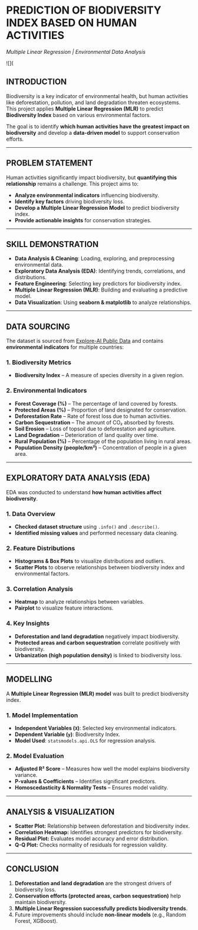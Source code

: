 # **PREDICTION OF BIODIVERSITY INDEX BASED ON HUMAN ACTIVITIES**  
*Multiple Linear Regression | Environmental Data Analysis*  

![](

## **INTRODUCTION**  
Biodiversity is a key indicator of environmental health, but human activities like deforestation, pollution, and land degradation threaten ecosystems. This project applies **Multiple Linear Regression (MLR)** to predict **Biodiversity Index** based on various environmental factors.  

The goal is to identify **which human activities have the greatest impact on biodiversity** and develop a **data-driven model** to support conservation efforts.  

---

## **PROBLEM STATEMENT**  
Human activities significantly impact biodiversity, but **quantifying this relationship** remains a challenge. This project aims to:  
- **Analyze environmental indicators** influencing biodiversity.  
- **Identify key factors** driving biodiversity loss.  
- **Develop a Multiple Linear Regression Model** to predict biodiversity index.  
- **Provide actionable insights** for conservation strategies.  

---

## **SKILL DEMONSTRATION**  
- **Data Analysis & Cleaning**: Loading, exploring, and preprocessing environmental data.  
- **Exploratory Data Analysis (EDA)**: Identifying trends, correlations, and distributions.  
- **Feature Engineering**: Selecting key predictors for biodiversity index.  
- **Multiple Linear Regression (MLR)**: Building and evaluating a predictive model.  
- **Data Visualization**: Using **seaborn & matplotlib** to analyze relationships.  

---

## **DATA SOURCING**  
The dataset is sourced from [Explore-AI Public Data](https://raw.githubusercontent.com/Explore-AI/Public-Data/master/Data/regression_sprint/enviro_indicators.csv) and contains **environmental indicators** for multiple countries:  

### **1. Biodiversity Metrics**  
- **Biodiversity Index** – A measure of species diversity in a given region.  

### **2. Environmental Indicators**  
- **Forest Coverage (%)** – The percentage of land covered by forests.  
- **Protected Areas (%)** – Proportion of land designated for conservation.  
- **Deforestation Rate** – Rate of forest loss due to human activities.  
- **Carbon Sequestration** – The amount of CO₂ absorbed by forests.  
- **Soil Erosion** – Loss of topsoil due to deforestation and agriculture.  
- **Land Degradation** – Deterioration of land quality over time.  
- **Rural Population (%)** – Percentage of the population living in rural areas.  
- **Population Density (people/km²)** – Concentration of people in a given area.  

---

## **EXPLORATORY DATA ANALYSIS (EDA)**  
EDA was conducted to understand **how human activities affect biodiversity**.  

### **1. Data Overview**  
- **Checked dataset structure** using `.info()` and `.describe()`.  
- **Identified missing values** and performed necessary data cleaning.  

### **2. Feature Distributions**  
- **Histograms & Box Plots** to visualize distributions and outliers.  
- **Scatter Plots** to observe relationships between biodiversity index and environmental factors.  

### **3. Correlation Analysis**  
- **Heatmap** to analyze relationships between variables.  
- **Pairplot** to visualize feature interactions.  

### **4. Key Insights**  
- **Deforestation and land degradation** negatively impact biodiversity.  
- **Protected areas and carbon sequestration** correlate positively with biodiversity.  
- **Urbanization (high population density)** is linked to biodiversity loss.  

---

## **MODELLING**  
A **Multiple Linear Regression (MLR) model** was built to predict biodiversity index.  

### **1. Model Implementation**  
- **Independent Variables (`X`)**: Selected key environmental indicators.  
- **Dependent Variable (`y`)**: Biodiversity Index.  
- **Model Used**: `statsmodels.api.OLS` for regression analysis.  

### **2. Model Evaluation**  
- **Adjusted R² Score** – Measures how well the model explains biodiversity variance.  
- **P-values & Coefficients** – Identifies significant predictors.  
- **Homoscedasticity & Normality Tests** – Ensures model validity.  

---

## **ANALYSIS & VISUALIZATION**  
- **Scatter Plot:** Relationship between deforestation and biodiversity index.  
- **Correlation Heatmap:** Identifies strongest predictors for biodiversity.  
- **Residual Plot:** Evaluates model accuracy and error distribution.  
- **Q-Q Plot:** Checks normality of residuals for regression validity.  

---

## **CONCLUSION**  
1. **Deforestation and land degradation** are the strongest drivers of biodiversity loss.  
2. **Conservation efforts (protected areas, carbon sequestration)** help maintain biodiversity.  
3. **Multiple Linear Regression successfully predicts biodiversity trends**.  
4. Future improvements should include **non-linear models** (e.g., Random Forest, XGBoost).  

